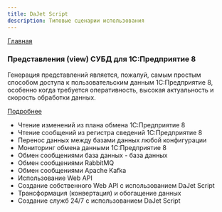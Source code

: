 ```yaml
---
title: DaJet Script
description: Типовые сценарии использования
---
```

[Главная](/#типовые-сценарии-использования)

### Представления (view) СУБД для 1С:Предприятие 8

Генерация представлений является, пожалуй, самым простым способом доступа к пользовательским данным 1С:Предприятие 8, особенно когда требуется оперативность, высокая актуальность и скорость обработки данных.

[Подробнее](/dajet-use-cases/1c-db-view)

- Чтение изменений из плана обмена 1С:Предприятие 8
- Чтение сообщений из регистра сведений 1С:Предприятие 8
- Перенос данных между базами данных любой конфигурации
- Мониторинг обмена данными 1С:Предприятие 8
- Обмен сообщениями база данных - база данных
- Обмен сообщениями RabbitMQ
- Обмен сообщениями Apache Kafka
- Использование Web API
- Создание собственного Web API с использованием DaJet Script
- Трансформация (конвертация) и обогащение данных
- Создание служб 24/7 с использованием DaJet Script
